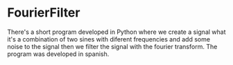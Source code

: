 # FourierFilter
There's a short program developed in Python where we create a signal what it's a combination of two sines with diferent frequencies and add some noise to the signal then we filter the signal with the fourier transform. The program was developed in spanish.
